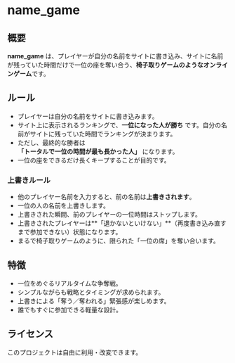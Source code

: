 # name_game

## 概要
**name_game** は、プレイヤーが自分の名前をサイトに書き込み、サイトに名前が残っていた時間だけで一位の座を奪い合う、**椅子取りゲームのようなオンラインゲーム**です。

## ルール
- プレイヤーは自分の名前をサイトに書き込みます。  
- サイト上に表示されるランキングで、**一位になった人が勝ち** です。自分の名前がサイトに残っていた時間でランキングが決まります。  
- ただし、最終的な勝者は  
  **「トータルで一位の時間が最も長かった人」** になります。  
- 一位の座をできるだけ長くキープすることが目的です。  

### 上書きルール
- 他のプレイヤー名前を入力すると、前の名前は**上書きされます**。  
- 一位の人の名前を上書きします。  
- 上書きされた瞬間、前のプレイヤーの一位時間はストップします。  
- 上書きされたプレイヤーは**「退かないといけない」**（再度書き込み直すまで参加できない）状態になります。  
- まるで椅子取りゲームのように、限られた「一位の席」を奪い合います。

## 特徴
- 一位をめぐるリアルタイムな争奪戦。  
- シンプルながらも戦略とタイミングが求められます。  
- 上書きによる「奪う／奪われる」緊張感が楽しめます。  
- 誰でもすぐに参加できる軽量な設計。

## ライセンス
このプロジェクトは自由に利用・改変できます。

